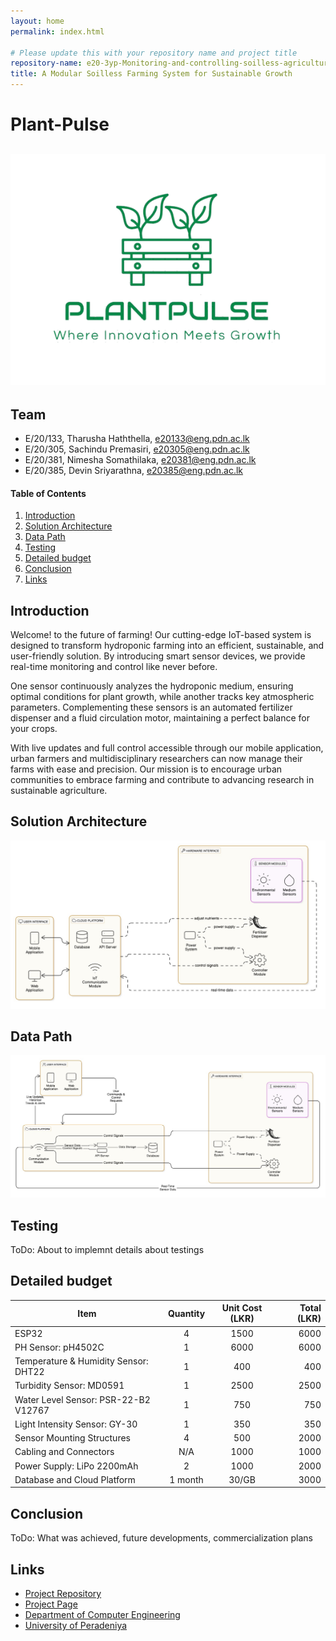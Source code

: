 ```yaml
---
layout: home
permalink: index.html

# Please update this with your repository name and project title
repository-name: e20-3yp-Monitoring-and-controlling-soilless-agricultural-plantations
title: A Modular Soilless Farming System for Sustainable Growth
---
```


[comment]: # "This is the standard layout for the project, but you can clean this and use your own template"

# Plant-Pulse

<!--  -->
![Plant pulse](images/plant_pulse.png)
---

## Team
-  E/20/133, Tharusha Haththella, [e20133@eng.pdn.ac.lk](mailto:e20133@eng.pdn.ac.lk)
-  E/20/305, Sachindu Premasiri, [e20305@eng.pdn.ac.lk](mailto:e20305@eng.pdn.ac.lk)
-  E/20/381, Nimesha Somathilaka, [e20381@eng.pdn.ac.lk](mailto:e20381@eng.pdn.ac.lk)
-  E/20/385, Devin Sriyarathna, [e20385@eng.pdn.ac.lk](mailto:e20385@eng.pdn.ac.lk)

<!-- Image (photo/drawing of the final hardware) should be here -->

<!-- This is a sample image, to show how to add images to your page. To learn more options, please refer [this](https://projects.ce.pdn.ac.lk/docs/faq/how-to-add-an-image/) -->

<!-- ![Sample Image](./images/sample.png) -->

#### Table of Contents
1. [Introduction](#introduction)
2. [Solution Architecture](#solution-architecture )
3. [Data Path](#Data-Path)
4. [Testing](#testing)
5. [Detailed budget](#detailed-budget)
6. [Conclusion](#conclusion)
7. [Links](#links)

## Introduction

Welcome! to the future of farming! Our cutting-edge IoT-based system is designed to transform hydroponic farming into an efficient, sustainable, and user-friendly solution. By introducing smart sensor devices, we provide real-time monitoring and control like never before.

One sensor continuously analyzes the hydroponic medium, ensuring optimal conditions for plant growth, while another tracks key atmospheric parameters. Complementing these sensors is an automated fertilizer dispenser and a fluid circulation motor, maintaining a perfect balance for your crops.

With live updates and full control accessible through our mobile application, urban farmers and multidisciplinary researchers can now manage their farms with ease and precision. Our mission is to encourage urban communities to embrace farming and contribute to advancing research in sustainable agriculture.


## Solution Architecture

![Solution Architecture](images/solution_archi.jpeg)

## Data Path

![Data path](images/data_path.jpeg)



## Testing

ToDo: About to implemnt details about testings

## Detailed budget



| Item                                | Quantity | Unit Cost (LKR) | Total (LKR) |  
|-------------------------------------|:--------:|:---------------:|------------:|  
| ESP32                               | 4        | 1500            | 6000        |  
| PH Sensor: pH4502C                  | 1        | 6000            | 6000        |  
| Temperature & Humidity Sensor: DHT22| 1        | 400             | 400         |  
| Turbidity Sensor: MD0591            | 1        | 2500            | 2500        |  
| Water Level Sensor: PSR-22-B2 V12767| 1        | 750             | 750         |  
| Light Intensity Sensor: GY-30       | 1        | 350             | 350         |  
| Sensor Mounting Structures          | 4        | 500             | 2000        |  
| Cabling and Connectors              | N/A      | 1000            | 1000        |  
| Power Supply: LiPo 2200mAh          | 2        | 1000            | 2000        |  
| Database and Cloud Platform         | 1 month  | 30/GB           | 3000        |  


## Conclusion

ToDo: What was achieved, future developments, commercialization plans

## Links

- [Project Repository](https://github.com/cepdnaclk/e20-3yp-Monitoring-and-controlling-soilless-agricultural-plantations)
- [Project Page](https://sachindu01.github.io/PP/)
- [Department of Computer Engineering](http://www.ce.pdn.ac.lk/)
- [University of Peradeniya](https://eng.pdn.ac.lk/)  


<!-- [//]: # (Please refer this to learn more about Markdown syntax) -->
<!-- [//]: # (https://github.com/adam-p/markdown-here/wiki/Markdown-Cheatsheet) -->

